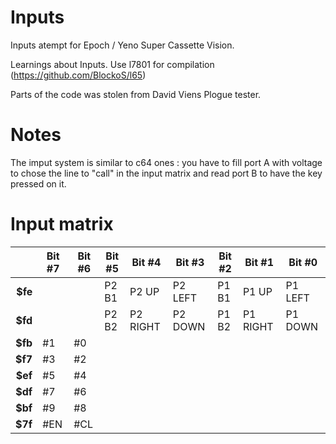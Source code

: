 # Inputs
Inputs atempt for Epoch / Yeno Super Cassette Vision.

Learnings about Inputs.
Use l7801 for compilation (https://github.com/BlockoS/l65)

Parts of the code was stolen from David Viens Plogue tester.

# Notes
The imput system is similar to c64 ones : you have to fill port A with voltage to chose the line to "call" in the input matrix and read port B to have the key pressed on it.

# Input matrix

| | Bit #7 | Bit #6 | Bit #5 | Bit #4 | Bit #3 | Bit #2 | Bit #1 | Bit #0 |
| ---:| ------ | ------ | ------ | ------- | ------ | ------ | ------- | ------ |
| **$fe** |  |  | P2 B1 | P2 UP | P2 LEFT | P1 B1 | P1 UP | P1 LEFT |
| **$fd** |  |  | P2 B2 | P2 RIGHT | P2 DOWN | P1 B2 | P1 RIGHT | P1 DOWN |
| **$fb** | #1 | #0 |  |  |  |  |  |  |
| **$f7** | #3 | #2 |  |  |  |  |  |  |
| **$ef** | #5 | #4 |  |  |  |  |  |  |
| **$df** | #7 | #6 |  |  |  |  |  |  |
| **$bf** | #9 | #8 |  |  |  |  |  |  |
| **$7f** | #EN | #CL |  |  |  |  |  |  |